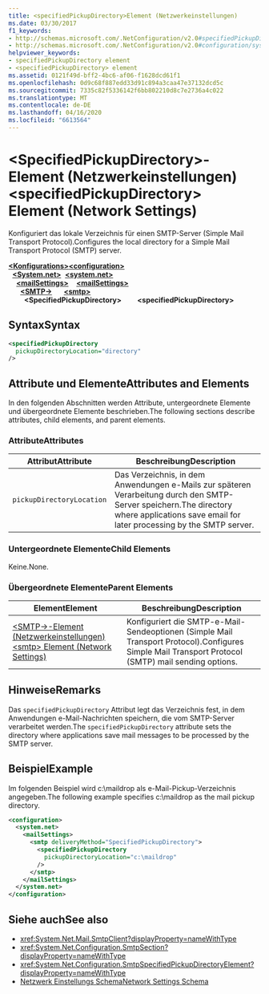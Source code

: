 ```yaml
---
title: <specifiedPickupDirectory>Element (Netzwerkeinstellungen)
ms.date: 03/30/2017
f1_keywords:
- http://schemas.microsoft.com/.NetConfiguration/v2.0#specifiedPickupDirectory
- http://schemas.microsoft.com/.NetConfiguration/v2.0#configuration/system.net/mailSettings/smtp/specifiedPickupDirectory
helpviewer_keywords:
- specifiedPickupDirectory element
- <specifiedPickupDirectory> element
ms.assetid: 0121f49d-bff2-4bc6-af06-f1628dcd61f1
ms.openlocfilehash: 0d9c68f887edd33d91c894a3caa47e37132dcd5c
ms.sourcegitcommit: 7335c82f5336142f6bb802210d8c7e2736a4c022
ms.translationtype: MT
ms.contentlocale: de-DE
ms.lasthandoff: 04/16/2020
ms.locfileid: "6613564"
---
```

# <a name="specifiedpickupdirectory-element-network-settings"></a><span data-ttu-id="0f588-102">\<SpecifiedPickupDirectory>-Element (Netzwerkeinstellungen)</span><span class="sxs-lookup"><span data-stu-id="0f588-102">\<specifiedPickupDirectory> Element (Network Settings)</span></span>
<span data-ttu-id="0f588-103">Konfiguriert das lokale Verzeichnis für einen SMTP-Server (Simple Mail Transport Protocol).</span><span class="sxs-lookup"><span data-stu-id="0f588-103">Configures the local directory for a Simple Mail Transport Protocol (SMTP) server.</span></span>  
  
<span data-ttu-id="0f588-104">[**\<Konfigurations>**](../configuration-element.md)</span><span class="sxs-lookup"><span data-stu-id="0f588-104">[**\<configuration>**](../configuration-element.md)</span></span>\
<span data-ttu-id="0f588-105">&nbsp;&nbsp;[**\<System.net>**](system-net-element-network-settings.md)</span><span class="sxs-lookup"><span data-stu-id="0f588-105">&nbsp;&nbsp;[**\<system.net>**](system-net-element-network-settings.md)</span></span>\
<span data-ttu-id="0f588-106">&nbsp;&nbsp;&nbsp;&nbsp;[**\<mailSettings>**](mailsettings-element-network-settings.md)</span><span class="sxs-lookup"><span data-stu-id="0f588-106">&nbsp;&nbsp;&nbsp;&nbsp;[**\<mailSettings>**](mailsettings-element-network-settings.md)</span></span>\
<span data-ttu-id="0f588-107">&nbsp;&nbsp;&nbsp;&nbsp;&nbsp;&nbsp;[**\<SMTP->**](smtp-element-network-settings.md)</span><span class="sxs-lookup"><span data-stu-id="0f588-107">&nbsp;&nbsp;&nbsp;&nbsp;&nbsp;&nbsp;[**\<smtp>**](smtp-element-network-settings.md)</span></span>\
<span data-ttu-id="0f588-108">&nbsp;&nbsp;&nbsp;&nbsp;&nbsp;&nbsp;&nbsp;&nbsp;**\<SpecifiedPickupDirectory>**</span><span class="sxs-lookup"><span data-stu-id="0f588-108">&nbsp;&nbsp;&nbsp;&nbsp;&nbsp;&nbsp;&nbsp;&nbsp;**\<specifiedPickupDirectory>**</span></span>  
  
## <a name="syntax"></a><span data-ttu-id="0f588-109">Syntax</span><span class="sxs-lookup"><span data-stu-id="0f588-109">Syntax</span></span>  
  
```xml  
<specifiedPickupDirectory  
  pickupDirectoryLocation="directory"
/>  
```  
  
## <a name="attributes-and-elements"></a><span data-ttu-id="0f588-110">Attribute und Elemente</span><span class="sxs-lookup"><span data-stu-id="0f588-110">Attributes and Elements</span></span>  
 <span data-ttu-id="0f588-111">In den folgenden Abschnitten werden Attribute, untergeordnete Elemente und übergeordnete Elemente beschrieben.</span><span class="sxs-lookup"><span data-stu-id="0f588-111">The following sections describe attributes, child elements, and parent elements.</span></span>  
  
### <a name="attributes"></a><span data-ttu-id="0f588-112">Attribute</span><span class="sxs-lookup"><span data-stu-id="0f588-112">Attributes</span></span>  
  
|<span data-ttu-id="0f588-113">Attribut</span><span class="sxs-lookup"><span data-stu-id="0f588-113">Attribute</span></span>|<span data-ttu-id="0f588-114">Beschreibung</span><span class="sxs-lookup"><span data-stu-id="0f588-114">Description</span></span>|  
|---------------|-----------------|  
|`pickupDirectoryLocation`|<span data-ttu-id="0f588-115">Das Verzeichnis, in dem Anwendungen e-Mails zur späteren Verarbeitung durch den SMTP-Server speichern.</span><span class="sxs-lookup"><span data-stu-id="0f588-115">The directory where applications save email for later processing by the SMTP server.</span></span>|  
  
### <a name="child-elements"></a><span data-ttu-id="0f588-116">Untergeordnete Elemente</span><span class="sxs-lookup"><span data-stu-id="0f588-116">Child Elements</span></span>  
 <span data-ttu-id="0f588-117">Keine.</span><span class="sxs-lookup"><span data-stu-id="0f588-117">None.</span></span>  
  
### <a name="parent-elements"></a><span data-ttu-id="0f588-118">Übergeordnete Elemente</span><span class="sxs-lookup"><span data-stu-id="0f588-118">Parent Elements</span></span>  
  
|<span data-ttu-id="0f588-119">Element</span><span class="sxs-lookup"><span data-stu-id="0f588-119">Element</span></span>|<span data-ttu-id="0f588-120">Beschreibung</span><span class="sxs-lookup"><span data-stu-id="0f588-120">Description</span></span>|  
|-------------|-----------------|  
|[<span data-ttu-id="0f588-121">\<SMTP->-Element (Netzwerkeinstellungen)</span><span class="sxs-lookup"><span data-stu-id="0f588-121">\<smtp> Element (Network Settings)</span></span>](smtp-element-network-settings.md)|<span data-ttu-id="0f588-122">Konfiguriert die SMTP-e-Mail-Sendeoptionen (Simple Mail Transport Protocol).</span><span class="sxs-lookup"><span data-stu-id="0f588-122">Configures Simple Mail Transport Protocol (SMTP) mail sending options.</span></span>|  
  
## <a name="remarks"></a><span data-ttu-id="0f588-123">Hinweise</span><span class="sxs-lookup"><span data-stu-id="0f588-123">Remarks</span></span>  
 <span data-ttu-id="0f588-124">Das `specifiedPickupDirectory` Attribut legt das Verzeichnis fest, in dem Anwendungen e-Mail-Nachrichten speichern, die vom SMTP-Server verarbeitet werden.</span><span class="sxs-lookup"><span data-stu-id="0f588-124">The `specifiedPickupDirectory` attribute sets the directory where applications save mail messages to be processed by the SMTP server.</span></span>  
  
## <a name="example"></a><span data-ttu-id="0f588-125">Beispiel</span><span class="sxs-lookup"><span data-stu-id="0f588-125">Example</span></span>  
 <span data-ttu-id="0f588-126">Im folgenden Beispiel wird c:\maildrop als e-Mail-Pickup-Verzeichnis angegeben.</span><span class="sxs-lookup"><span data-stu-id="0f588-126">The following example specifies c:\maildrop as the mail pickup directory.</span></span>  
  
```xml  
<configuration>  
  <system.net>  
    <mailSettings>  
      <smtp deliveryMethod="SpecifiedPickupDirectory">  
        <specifiedPickupDirectory  
          pickupDirectoryLocation="c:\maildrop"  
        />  
      </smtp>  
    </mailSettings>  
  </system.net>  
</configuration>  
```  
  
## <a name="see-also"></a><span data-ttu-id="0f588-127">Siehe auch</span><span class="sxs-lookup"><span data-stu-id="0f588-127">See also</span></span>

- <xref:System.Net.Mail.SmtpClient?displayProperty=nameWithType>
- <xref:System.Net.Configuration.SmtpSection?displayProperty=nameWithType>
- <xref:System.Net.Configuration.SmtpSpecifiedPickupDirectoryElement?displayProperty=nameWithType>
- [<span data-ttu-id="0f588-128">Netzwerk Einstellungs Schema</span><span class="sxs-lookup"><span data-stu-id="0f588-128">Network Settings Schema</span></span>](index.md)